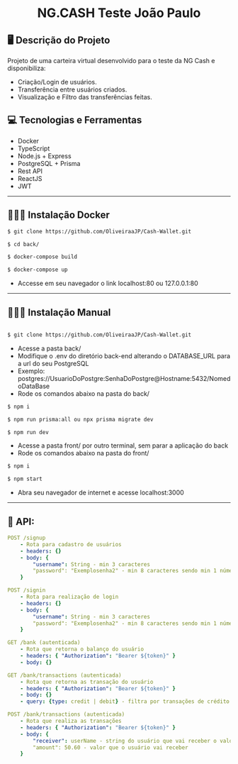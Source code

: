 <p align="center">
  <h1 align="center">
    NG.CASH Teste João Paulo
  </h1>
</p>

## 🖥️ Descrição do Projeto

  Projeto de uma carteira virtual desenvolvido para o teste da NG Cash e disponibiliza:
  - Criação/Login de usuários.
  - Transferência entre usuários criados.
  - Visualização e Filtro das transferências feitas.

## 💻 Tecnologias e Ferramentas

- Docker
- TypeScript
- Node.js + Express
- PostgreSQL + Prisma
- Rest API
- ReactJS
- JWT

---

## 👨🏻‍💻 Instalação Docker

```bash
$ git clone https://github.com/OliveiraaJP/Cash-Wallet.git

$ cd back/

$ docker-compose build

$ docker-compose up
```

 - Accesse em seu navegador o link localhost:80 ou 127.0.0.1:80

---
 
 ## 💁🏻‍♂️ Instalação Manual

```bash

$ git clone https://github.com/OliveiraaJP/Cash-Wallet.git

```
  - Acesse a pasta back/
  - Modifique o .env do diretório back-end alterando o DATABASE_URL para a url do seu PostgreSQL
  - Exemplo: postgres://UsuarioDoPostgre:SenhaDoPostgre@Hostname:5432/NomedoDataBase
  - Rode os comandos abaixo na pasta do back/

 ```bash
$ npm i

$ npm run prisma:all ou npx prisma migrate dev

$ npm run dev

```
 - Acesse a pasta front/ por outro terminal, sem parar a aplicação do back
 - Rode os comandos abaixo na pasta do front/
 
  ```bash
$ npm i

$ npm start
```
 
  - Abra seu navegador de internet e acesse localhost:3000

---

## 🚀 API:

```yml
POST /signup
    - Rota para cadastro de usuários
    - headers: {}
    - body: {
        "username": String - min 3 caracteres
        "password": "Exemplosenha2" - min 8 caracteres sendo min 1 número, 1 letra maiúscula e 1 letra minúscula
    }
```

```yml
POST /signin
    - Rota para realização de login
    - headers: {}
    - body: {
        "username": String - min 3 caracteres
        "password": "Exemplosenha2" - min 8 caracteres sendo min 1 número, 1 letra maiúscula e 1 letra minúscula
    }
```

```yml
GET /bank (autenticada)
    - Rota que retorna o balanço do usuário
    - headers: { "Authorization": "Bearer ${token}" }
    - body: {}
```

```yml
GET /bank/transactions (autenticada)
    - Rota que retorna as transação do usuário
    - headers: { "Authorization": "Bearer ${token}" }
    - body: {}
    - query: {type: credit | debit} - filtra por transações de crédito ou débito
```

```yml
POST /bank/transactions (autenticada)
    - Rota que realiza as transações
    - headers: { "Authorization": "Bearer ${token}" }
    - body: {
        "receiver": userName - string do usuário que vai receber o valor
        "amount": 50.60 - valor que o usuário vai receber 
    }
```